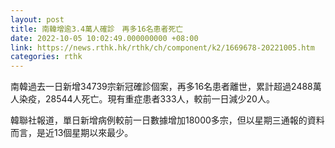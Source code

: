 ```yaml
---
layout: post
title: 南韓增逾3.4萬人確診　再多16名患者死亡
date: 2022-10-05 10:02:49.000000000 +08:00
link: https://news.rthk.hk/rthk/ch/component/k2/1669678-20221005.htm
categories: rthk
---
```


南韓過去一日新增34739宗新冠確診個案，再多16名患者離世，累計超過2488萬人染疫，28544人死亡。現有重症患者333人，較前一日減少20人。

韓聯社報道，單日新增病例較前一日數據增加18000多宗，但以星期三通報的資料而言，是近13個星期以來最少。
